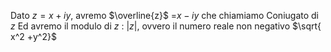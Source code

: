Dato $z=x+iy$, avremo $\overline{z}$ =$x-iy$ che chiamiamo Coniugato di $z$
Ed avremo il modulo di $z$ : $|z|$, ovvero il numero reale non negativo $\sqrt{ x^2 +y^2}$